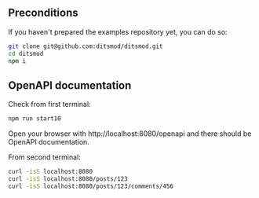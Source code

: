 ## Preconditions

If you haven't prepared the examples repository yet, you can do so:

```bash
git clone git@github.com:ditsmod/ditsmod.git
cd ditsmod
npm i
```

## OpenAPI documentation

Check from first terminal:

```bash
npm run start10
```

Open your browser with http://localhost:8080/openapi and there
should be OpenAPI documentation.

From second terminal:

```bash
curl -isS localhost:8080
curl -isS localhost:8080/posts/123
curl -isS localhost:8080/posts/123/comments/456
```

